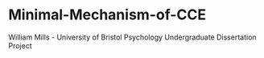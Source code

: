 # Minimal-Mechanism-of-CCE

William Mills - University of Bristol 
Psychology Undergraduate Dissertation Project
